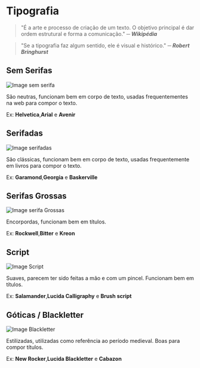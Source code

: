 # Tipografia

> "É a arte e processo de criação de um texto. O objetivo principal é dar ordem estrutural e forma a comunicação." ***─ Wikipédia***

> "Se a tipografia faz algum sentido, ele é visual e histórico." ***─ Robert Bringhurst***

## Sem Serifas

![Image sem serifa](https://image.prntscr.com/image/AGXNiPipQ9egeJBhgmRYhQ.png)

São neutras, funcionam bem em corpo de texto, usadas frequentementes na web para compor o texto.

Ex: **Helvetica**,**Arial** e **Avenir**

## Serifadas

![Image serifadas](https://image.prntscr.com/image/ty3mjXrwTnaucMaRX7lciw.png)

São clássicas, funcionam bem em corpo de texto, usadas frequentemente em livros para compor o texto.

Ex: **Garamond**,**Georgia** e **Baskerville**

## Serifas Grossas

![Image serifa Grossas](https://image.prntscr.com/image/MUjK3hyJTyuyB31jpg-z5Q.png)

Encorpordas, funcionam bem em títulos.

Ex: **Rockwell**,**Bitter** e **Kreon**

## Script

![Image Script](https://image.prntscr.com/image/kPtoM67PToSj6JMUvde4ug.png)

Suaves, parecem ter sido feitas a mão e com um pincel. Funcionam bem em títulos.

Ex: **Salamander**,**Lucida Calligraphy** e **Brush script**

## Góticas / Blackletter

![Image Blackletter](https://image.prntscr.com/image/lKqrd6YoSBmLm9cI-OR4yA.png)

Estilizadas, utilizadas como referência ao período medieval. Boas para compor títulos.

Ex: **New Rocker**,**Lucida Blackletter** e **Cabazon**